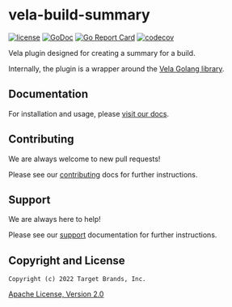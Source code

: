 # vela-build-summary

[![license](https://img.shields.io/crates/l/gl.svg)](../LICENSE)
[![GoDoc](https://godoc.org/github.com/go-vela/vela-build-summary?status.svg)](https://godoc.org/github.com/go-vela/vela-build-summary)
[![Go Report Card](https://goreportcard.com/badge/go-vela/vela-build-summary)](https://goreportcard.com/report/go-vela/vela-build-summary)
[![codecov](https://codecov.io/gh/go-vela/vela-build-summary/branch/main/graph/badge.svg)](https://codecov.io/gh/go-vela/vela-build-summary)

Vela plugin designed for creating a summary for a build.

Internally, the plugin is a wrapper around the [Vela Golang library](https://github.com/go-vela/sdk-go).

## Documentation

For installation and usage, please [visit our docs](https://go-vela.github.io/docs).

## Contributing

We are always welcome to new pull requests!

Please see our [contributing](CONTRIBUTING.md) docs for further instructions.

## Support

We are always here to help!

Please see our [support](SUPPORT.md) documentation for further instructions.

## Copyright and License

```
Copyright (c) 2022 Target Brands, Inc.
```

[Apache License, Version 2.0](http://www.apache.org/licenses/LICENSE-2.0)
